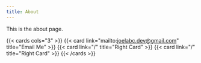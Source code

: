 ```yaml
---
title: About
---
```


This is the about page.




{{< cards cols="3" >}}
  {{< card link="mailto:joelabc.dev@gmail.com" title="Email Me" >}}
  {{< card link="/" title="Right Card" >}}
  {{< card link="/" title="Right Card" >}}
{{< /cards >}} 